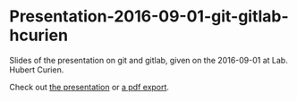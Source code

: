 # Presentation-2016-09-01-git-gitlab-hcurien

Slides of the presentation on git and gitlab, given on the 2016-09-01 at Lab. Hubert Curien.

Check out [the presentation](http://twitwi.github.io/Presentation-2016-09-01-git-gitlab-hcurien/) or [a pdf export](http://twitwi.github.io/Presentation-2016-09-01-git-gitlab-hcurien/Presentation-2016-09-01-git-gitlab-hcurien.pdf).


